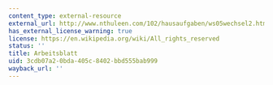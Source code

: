 ```yaml
---
content_type: external-resource
external_url: http://www.nthuleen.com/102/hausaufgaben/ws05wechsel2.html
has_external_license_warning: true
license: https://en.wikipedia.org/wiki/All_rights_reserved
status: ''
title: Arbeitsblatt
uid: 3cdb07a2-0bda-405c-8402-bbd555bab999
wayback_url: ''
---
```

